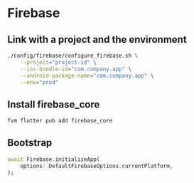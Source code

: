 # Firebase

## Link with a project and the environment

```bash
./config/firebase/configure_firebase.sh \
    --project="project-id" \
    --ios-bundle-id="com.company.app" \
    --android-package-name="com.company.app" \
    --env="prod"
```

## Install firebase_core

```bash
fvm flutter pub add firebase_core
```

## Bootstrap

```dart
await Firebase.initializeApp(
    options: DefaultFirebaseOptions.currentPlatform,
);
```